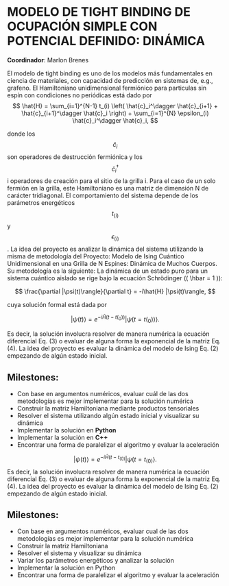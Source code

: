 # MODELO DE TIGHT BINDING DE OCUPACIÓN SIMPLE CON POTENCIAL DEFINIDO: DINÁMICA
**Coordinador**: Marlon Brenes

El modelo de tight binding es uno de los modelos más fundamentales en ciencia de materiales, con capacidad de predicción en sistemas de, e.g., grafeno. El Hamiltoniano unidimensional fermiónico para particulas sin espín con condiciones no periódicas está dado por
$$
\hat{H} = \sum_{i=1}^{N-1} t_(i) \left( \hat{c}_i^\dagger \hat{c}_{i+1} + \hat{c}_{i+1}^\dagger \hat{c}_i \right) + \sum_{i=1}^{N} \epsilon_(i) \hat{c}_i^\dagger \hat{c}_i,
$$

donde los $$\hat{c}_{i}$$  son operadores de destrucción fermiónica y los
$$\hat{c}_i^\dagger$$  i operadores de creación para el sitio de la grilla i. Para el caso
de un solo fermión en la grilla, este Hamiltoniano es una matriz de dimensión N de carácter tridiagonal. El comportamiento del sistema depende de los parámetros energéticos $$t_(i)$$ y $$\epsilon_(i)$$. La idea del proyecto es analizar la dinámica del sistema utilizando la misma de metodología del Proyecto: Modelo de Ising Cuántico Unidimensional en una Grilla de N Espines: Dinámica de Muchos Cuerpos.
Su metodología es la siguiente:
La dinámica de un estado puro para un sistema cuántico aislado se rige bajo la ecuación Schrödinger (\( \hbar = 1 \)):

$$
\frac{\partial |\psi(t)\rangle}{\partial t} = -i\hat{H} |\psi(t)\rangle,
$$

cuya solución formal está dada por

$$
|\psi(t)\rangle = e^{-i\hat{H}(t-t(_0))} |\psi(t = t(_0))\rangle.
$$

Es decir, la solución involucra resolver de manera numérica la ecuación diferencial Eq. (3) o evaluar de alguna forma la exponencial de la matriz Eq. (4). La idea del proyecto es evaluar la dinámica del modelo de Ising Eq. (2) empezando de algún estado inicial.

## Milestones:

- Con base en argumentos numéricos, evaluar cuál de las dos metodologías es mejor implementar para la solución numérica
- Construir la matriz Hamiltoniana mediante productos tensoriales
- Resolver el sistema utilizando algún estado inicial y visualizar su dinámica
- Implementar la solución en **Python**
- Implementar la solución en **C++**
- Encontrar una forma de paralelizar el algoritmo y evaluar la aceleración

$$
|\psi(t)\rangle = e^{-i\hat{H}(t-t_(0)} |\psi(t = t_(0)\rangle.
$$
Es decir, la solución involucra resolver de manera numérica la ecuación diferencial Eq. (3) o evaluar de alguna forma la exponencial de la matriz Eq. (4). La idea del proyecto es evaluar la dinámica del modelo de Ising Eq. (2) empezando de algún estado inicial.

## Milestones:
- Con base en argumentos numéricos, evaluar cual de las dos metodologías es mejor implementar para la solución numérica
- Construir la matriz Hamiltoniana
- Resolver el sistema y visualizar su dinámica
- Variar los parámetros energéticos y analizar la solución
- Implementar la solución en Python
- Encontrar una forma de paralelizar el algoritmo y evaluar la aceleración

